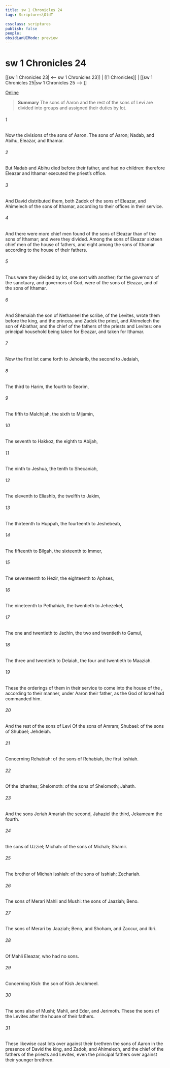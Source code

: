 ```yaml
---
title: sw 1 Chronicles 24
tags: Scriptures\OldT

cssclass: scriptures
publish: false
people:
obsidianUIMode: preview
---
```


# sw 1 Chronicles 24
[[sw 1 Chronicles 23| <-- sw 1 Chronicles 23]] | [[1 Chronicles]] | [[sw 1 Chronicles 25|sw 1 Chronicles 25 --> ]]

[Online](https://churchofjesuschrist.org/study/scriptures/ot/1-chr/24?lang=eng)

> __Summary__
The sons of Aaron and the rest of the sons of Levi are divided into groups and assigned their duties by lot.

###### 1 
Now  the divisions of the sons of Aaron. The sons of Aaron; Nadab, and Abihu, Eleazar, and Ithamar.

###### 2 
But Nadab and Abihu died before their father, and had no children: therefore Eleazar and Ithamar executed the priest’s office.

###### 3 
And David distributed them, both Zadok of the sons of Eleazar, and Ahimelech of the sons of Ithamar, according to their offices in their service.

###### 4 
And there were more chief men found of the sons of Eleazar than of the sons of Ithamar; and  were they divided. Among the sons of Eleazar  sixteen chief men of the house of  fathers, and eight among the sons of Ithamar according to the house of their fathers.

###### 5 
Thus were they divided by lot, one sort with another; for the governors of the sanctuary, and governors  of God, were of the sons of Eleazar, and of the sons of Ithamar.

###### 6 
And Shemaiah the son of Nethaneel the scribe,  of the Levites, wrote them before the king, and the princes, and Zadok the priest, and Ahimelech the son of Abiathar, and  the chief of the fathers of the priests and Levites: one principal household being taken for Eleazar, and  taken for Ithamar.

###### 7 
Now the first lot came forth to Jehoiarib, the second to Jedaiah,

###### 8 
The third to Harim, the fourth to Seorim,

###### 9 
The fifth to Malchijah, the sixth to Mijamin,

###### 10 
The seventh to Hakkoz, the eighth to Abijah,

###### 11 
The ninth to Jeshua, the tenth to Shecaniah,

###### 12 
The eleventh to Eliashib, the twelfth to Jakim,

###### 13 
The thirteenth to Huppah, the fourteenth to Jeshebeab,

###### 14 
The fifteenth to Bilgah, the sixteenth to Immer,

###### 15 
The seventeenth to Hezir, the eighteenth to Aphses,

###### 16 
The nineteenth to Pethahiah, the twentieth to Jehezekel,

###### 17 
The one and twentieth to Jachin, the two and twentieth to Gamul,

###### 18 
The three and twentieth to Delaiah, the four and twentieth to Maaziah.

###### 19 
These  the orderings of them in their service to come into the house of the , according to their manner, under Aaron their father, as the  God of Israel had commanded him.

###### 20 
And the rest of the sons of Levi  Of the sons of Amram; Shubael: of the sons of Shubael; Jehdeiah.

###### 21 
Concerning Rehabiah: of the sons of Rehabiah, the first  Isshiah.

###### 22 
Of the Izharites; Shelomoth: of the sons of Shelomoth; Jahath.

###### 23 
And the sons  Jeriah  Amariah the second, Jahaziel the third, Jekameam the fourth.

###### 24 
 the sons of Uzziel; Michah: of the sons of Michah; Shamir.

###### 25 
The brother of Michah  Isshiah: of the sons of Isshiah; Zechariah.

###### 26 
The sons of Merari  Mahli and Mushi: the sons of Jaaziah; Beno.

###### 27 
The sons of Merari by Jaaziah; Beno, and Shoham, and Zaccur, and Ibri.

###### 28 
Of Mahli  Eleazar, who had no sons.

###### 29 
Concerning Kish: the son of Kish  Jerahmeel.

###### 30 
The sons also of Mushi; Mahli, and Eder, and Jerimoth. These  the sons of the Levites after the house of their fathers.

###### 31 
These likewise cast lots over against their brethren the sons of Aaron in the presence of David the king, and Zadok, and Ahimelech, and the chief of the fathers of the priests and Levites, even the principal fathers over against their younger brethren.

